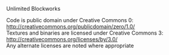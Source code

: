 Unlimited Blockworks 

Code is public domain under Creative Commons 0: http://creativecommons.org/publicdomain/zero/1.0/ 	 
Textures and binaries are licensed under Creative Commons 3: http://creativecommons.org/licenses/by/3.0/ 	 
Any alternate licenses are noted where appropriate 
